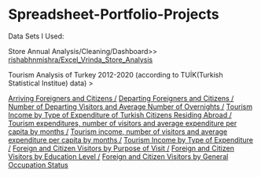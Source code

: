 # Spreadsheet-Portfolio-Projects

Data Sets I Used:

Store Annual Analysis/Cleaning/Dashboard>> [rishabhnmishra/Excel_Vrinda_Store_Analysis](https://github.com/rishabhnmishra/Excel_Vrinda_Store_Analysis/blob/main/Vrinda%20Store%20Data%20Analysis.xlsx)


Tourism Analysis of Turkey 2012-2020 (according to TUİK(Turkish Statistical Institue) data) >

[Arriving Foreigners and Citizens /](https://data.tuik.gov.tr/Bulten/DownloadIstatistikselTablo?p=Ha/grP6vpKfrom63KQ3LdzPd2k2bqlX93zChFMbGzoANyQHoPwIHFP/1cRggaeFY)
[Departing Foreigners and Citizens /](https://data.tuik.gov.tr/Bulten/DownloadIstatistikselTablo?p=zLhxXjsIuRU7ICG4eu9upPIWKexIrsCtFXCPTRKtU8zb3O8hjChjJnmFhFOpiQNc)
[Number of Departing Visitors and Average Number of Overnights /](https://data.tuik.gov.tr/Bulten/DownloadIstatistikselTablo?p=9pALl8D8Tph901Cx/WHicxIbm/o/CEg2qGN0xBrAjIQXJ3KEy6vyeHXWLBSP1C0L)
[Tourism Income by Type of Expenditure of Turkish Citizens Residing Abroad /](https://data.tuik.gov.tr/Bulten/DownloadIstatistikselTablo?p=LdNcyQKjDj6VFXGWd/qckfAnruyqF23dAVp8pP6WtRZvTdLl2BQQh44MO02BSX2S)
[Tourism expenditures, number of visitors and average expenditure per capita by months /](https://data.tuik.gov.tr/Bulten/DownloadIstatistikselTablo?p=qC/KkeTX3eG1km5WduFNAUKFdjFEiR1k20IrTAxw0kpEn/te/Sxi8KNW5DTw/en9)
[Tourism income, number of visitors and average expenditure per capita by months /](https://data.tuik.gov.tr/Bulten/DownloadIstatistikselTablo?p=RQ3yk0Ohj1NHqcbTa6qaeFj1MT1eOuPF35ZZWSHCJqHhKaNJHaFo1TvjvMiL/d6Z)
[Tourism Income by Type of Expenditure /](https://data.tuik.gov.tr/Bulten/DownloadIstatistikselTablo?p=6Oji0FpggAQzqZrJDucZ/s4t8asouTWhHRrve5LYd59VFDIkCHcGsp/PCH0FqBe0)
[Foreign and Citizen Visitors by Purpose of Visit /](https://data.tuik.gov.tr/Bulten/DownloadIstatistikselTablo?p=hagrwSNRyCiuVBttF8tEd8woSZNPKMqzYB4rlt2pVoGQQAoWTHvYkmCymwWddyRT)
[ Foreign and Citizen Visitors by Education Level /](https://data.tuik.gov.tr/Bulten/DownloadIstatistikselTablo?p=CG3rB/ydZEcA6Jw8zdIV9Re8GMrHzUjS4vYt2GUSpinI0MnNpLfe9RwLrgSiJSEp)
[ Foreign and Citizen Visitors by General Occupation Status](https://data.tuik.gov.tr/Bulten/DownloadIstatistikselTablo?p=pNxSr8iWskEaJpW/4nkqyT5YWFFRowsH1RNjJ3UoqWLsWw29VEeoXc925Ht7c9nh)
